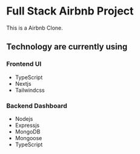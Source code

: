 # Full Stack Airbnb Project
This is a Airbnb Clone.

## Technology are currently using

### Frontend UI
- TypeScript
- Nextjs
- Tailwindcss

### Backend Dashboard
- Nodejs
- Expressjs
- MongoDB
- Mongoose
- TypeScript
